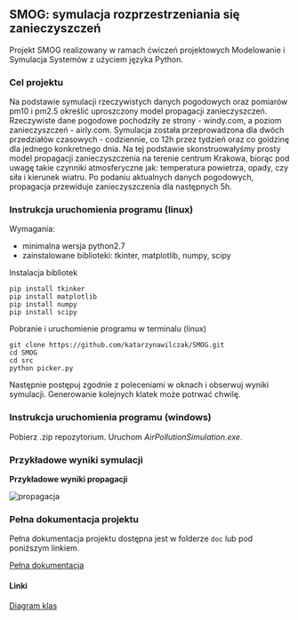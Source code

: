## SMOG: symulacja rozprzestrzeniania się zanieczyszczeń

Projekt SMOG realizowany w ramach ćwiczeń projektowych Modelowanie i Symulacja Systemów z użyciem języka Python. 

### Cel projektu

Na podstawie symulacji rzeczywistych danych pogodowych oraz pomiarów pm10 i pm2.5 określić uproszczony model propagacji zanieczyszczeń. 
Rzeczywiste dane pogodowe pochodziły ze strony - windy.com, a poziom zanieczyszczeń - airly.com. Symulacja została przeprowadzona dla dwóch przedziałów czasowych - codziennie, co 12h przez tydzień oraz co goidzinę dla jednego konkretnego dnia. Na tej podstawie skonstruowałyśmy prosty model propagacji zanieczyszczenia na terenie centrum Krakowa, biorąc pod uwagę takie czynniki atmosferyczne jak: temperatura powietrza, opady, czy siła i kierunek wiatru. Po podaniu aktualnych danych pogodowych, propagacja przewiduje zanieczyszczenia dla następnych 5h. 

### Instrukcja uruchomienia programu (linux)

Wymagania:
- minimalna wersja python2.7 
- zainstalowane biblioteki: tkinter, matplotlib, numpy, scipy

Instalacja bibliotek
```
pip install tkinker
pip install matplotlib
pip install numpy
pip install scipy
```

Pobranie i uruchomienie programu w terminalu (linux)
```
git clone https://github.com/katarzynawilczak/SMOG.git
cd SMOG
cd src
python picker.py
```
Następnie postępuj zgodnie z poleceniami w oknach i obserwuj wyniki symulacji. Generowanie kolejnych klatek może potrwać chwilę.

### Instrukcja uruchomienia programu (windows)

Pobierz .zip repozytorium. 
Uruchom *AirPollutionSimulation.exe*. 

### Przykładowe wyniki symulacji 

**Przykładowe wyniki propagacji**

![propagacja](https://i.postimg.cc/526w16Zq/prop-nasze.jpg)


### Pełna dokumentacja projektu

Pełna dokumentacja projektu dostępna jest w folderze ```doc``` lub pod poniższym linkiem.

[Pełna dokumentacja](doc/smog-doc.pdf)

#### Linki
[Diagram klas ](https://www.draw.io/?state=%7B%22ids%22:%5B%221KJV--jaG2o_GnW2Z4IpWZ37yDqpHKIWj%22%5D,%22action%22:%22open%22,%22userId%22:%22104827397287133303073%22%7D#G1KJV--jaG2o_GnW2Z4IpWZ37yDqpHKIWj)
